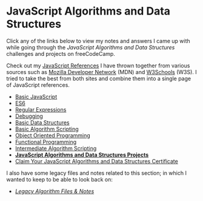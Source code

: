 # JavaScript Algorithms and Data Structures

Click any of the links below to view my notes and answers I came up with while going through the *JavaScript Algorithms and Data Structures* challenges and projects on freeCodeCamp.

Check out my [JavaScript References](https://github.com/Squibs/freeCodeCamp/blob/master/JavaScript%20References.md#javascript-references) I have thrown together from various sources such as [Mozilla Developer Network](https://developer.mozilla.org/en-US/) (MDN) and [W3Schools](https://www.w3schools.com/) (W3S). I tried to take the best from both sites and combine them into a single page of JavaScript references.

- [Basic JavaScript](https://github.com/Squibs/freeCodeCamp/blob/master/2.%20JavaScript%20Algorithms%20and%20Data%20Structures/1.%20Basic%20JavaScript.md#basic-javascript)
- [ES6](https://github.com/Squibs/freeCodeCamp/blob/master/2.%20JavaScript%20Algorithms%20and%20Data%20Structures/2.%20ES6.md#es6)
- [Regular Expressions](https://github.com/Squibs/freeCodeCamp/blob/master/2.%20JavaScript%20Algorithms%20and%20Data%20Structures/3.%20Regular%20Expressions.md#regular-expressions)
- [Debugging](https://github.com/Squibs/freeCodeCamp/blob/master/2.%20JavaScript%20Algorithms%20and%20Data%20Structures/4.%20Debugging.md#debugging)
- [Basic Data Structures](https://github.com/Squibs/freeCodeCamp/blob/master/2.%20JavaScript%20Algorithms%20and%20Data%20Structures/5.%20Basic%20Data%20Structures.md#basic-data-structures)
- [Basic Algorithm Scripting](https://github.com/Squibs/freeCodeCamp/blob/master/2.%20JavaScript%20Algorithms%20and%20Data%20Structures/6.%20Basic%20Algorithm%20Scripting.md#basic-algorithm-scripting)
- [Object Oriented Programming](https://github.com/Squibs/freeCodeCamp/blob/master/2.%20JavaScript%20Algorithms%20and%20Data%20Structures/7.%20Object%20Oriented%20Programming.md#object-oriented-programming)
- [Functional Programming](https://github.com/Squibs/freeCodeCamp/blob/master/2.%20JavaScript%20Algorithms%20and%20Data%20Structures/8.%20Functional%20Programming.md#functional-programming)
- [Intermediate Algorithm Scripting](https://github.com/Squibs/freeCodeCamp/blob/master/2.%20JavaScript%20Algorithms%20and%20Data%20Structures/9.%20Intermediate%20Algorithm%20Scripting.md#intermediate-algorithm-scripting)
- [**JavaScript Algorithms and Data Structures Projects**](https://github.com/Squibs/freeCodeCamp/blob/master/2.%20JavaScript%20Algorithms%20and%20Data%20Structures/10.%20JavaScript%20Algorithms%20and%20Data%20Structures%20Projects.md#javascript-algorithms-and-data-structures-projects)
- [Claim Your JavaScript Algorithms and Data Structures Certificate](https://github.com/Squibs/freeCodeCamp/blob/master/2.%20JavaScript%20Algorithms%20and%20Data%20Structures/11.%20Claim%20Your%20JavaScript%20Algorithms%20and%20Data%20Structures%20Certificate.md#claim-your-javascript-algorithms-and-data-structures-certificate)


I also have some legacy files and notes related to this section; in which I wanted to keep to be able to look back on:

- *[Legacy Algorithm Files & Notes](https://github.com/Squibs/freeCodeCamp/tree/master/2.%20JavaScript%20Algorithms%20and%20Data%20Structures/Legacy%20Algorithm%20Files%20%26%20Notes#Legacy%20Algorithm%20Files%20%26%20Notes)*
